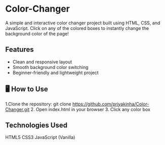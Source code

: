 # Color-Changer
A simple and interactive color changer project built using HTML, CSS, and JavaScript. Click on any of the colored boxes to instantly change the background color of the page!

##  Features
- Clean and responsive layout
- Smooth background color switching
- Beginner-friendly and lightweight project

## 🖥 How to Use
1.Clone the repository: git clone https://github.com/priyakinha/Color-Changer.git
2. Open index.html in your browser
3. Click any color box

## Technologies Used
HTML5
CSS3
JavaScript (Vanilla)

